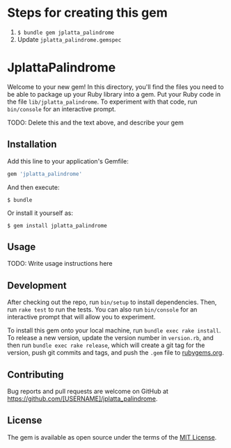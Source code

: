 # Steps for creating this gem
1. `$ bundle gem jplatta_palindrome`
2. Update `jplatta_palindrome.gemspec`

# JplattaPalindrome

Welcome to your new gem! In this directory, you'll find the files you need to be able to package up your Ruby library into a gem. Put your Ruby code in the file `lib/jplatta_palindrome`. To experiment with that code, run `bin/console` for an interactive prompt.

TODO: Delete this and the text above, and describe your gem

## Installation

Add this line to your application's Gemfile:

```ruby
gem 'jplatta_palindrome'
```

And then execute:

    $ bundle

Or install it yourself as:

    $ gem install jplatta_palindrome

## Usage

TODO: Write usage instructions here

## Development

After checking out the repo, run `bin/setup` to install dependencies. Then, run `rake test` to run the tests. You can also run `bin/console` for an interactive prompt that will allow you to experiment.

To install this gem onto your local machine, run `bundle exec rake install`. To release a new version, update the version number in `version.rb`, and then run `bundle exec rake release`, which will create a git tag for the version, push git commits and tags, and push the `.gem` file to [rubygems.org](https://rubygems.org).

## Contributing

Bug reports and pull requests are welcome on GitHub at https://github.com/[USERNAME]/jplatta_palindrome.


## License

The gem is available as open source under the terms of the [MIT License](http://opensource.org/licenses/MIT).

